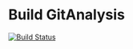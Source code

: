 # Build GitAnalysis
[![Build Status](https://travis-ci.org/volanja/git_analysis.svg?branch=gh-pages-build)](https://travis-ci.org/volanja/git_analysis)
